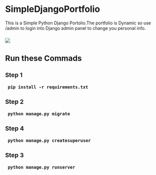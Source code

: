 # SimpleDjangoPortfolio

This is a Simple Python Django Portolio.The portfolio is Dynamic so use /admin to login into Django admin panel to change you personal info.

<h3> 
     
     
<div> <img src="https://github.com/tech-jamara/SimpleDjangoPortfolio/blob/main/mode.png?raw=true"  />


## Run these Commads
### Step 1
     pip install -r requirements.txt
### Step 2
     python manage.py migrate
     
### Step 4
     python manage.py createsuperuser
        
### Step 3
     python manage.py runserver

  













